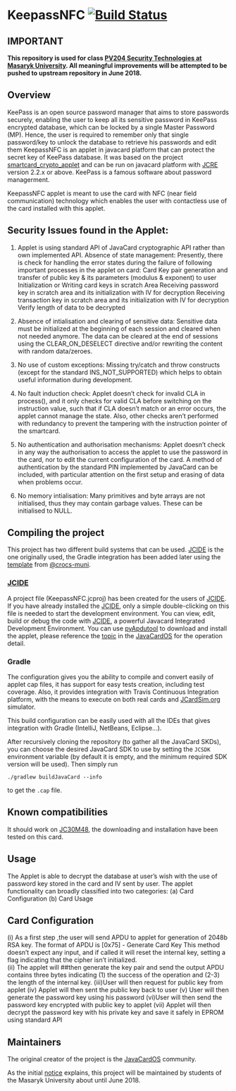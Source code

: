# KeepassNFC [![Build Status](https://travis-ci.org/JavaCardSpot-dev/KeepassNFCApplet.svg?branch=master)](https://travis-ci.org/JavaCardSpot-dev/KeepassNFCApplet)
## IMPORTANT
**This repository is used for class [PV204 Security Technologies at Masaryk University](https://is.muni.cz/auth/predmety/predmet?lang=en;setlang=en;pvysl=3141746). All meaningful improvements will be attempted to be pushed to upstream repository in June 2018.**

## Overview
KeePass is an open source password manager that aims to store passwords securely, enabling the user to keep all its sensitive password in KeePass encrypted database, which can be locked by a single Master Password (MP). Hence, the user is required to remember only that single password/key to unlock the database to retrieve his passwords and edit them
KeepassNFC is an applet in javacard platform that can protect the secret key of KeePass database. It was based on the project [smartcard_crypto_applet](https://github.com/nfd/smartcard_crypto_applet) and can be run on javacard platform with [JCRE](http://javacardos.com/wiki/index.php/home/index/index/model/jcre/app_name/JCRESpec01intro.html?ws=github&prj=KeepassNFC) version 2.2.x or above.
KeePass is a famous software about password managerment.

KeepassNFC applet is meant to use the card with NFC (near field communication) technology which enables the user with contactless use of the card installed with this applet.

## Security Issues found in the Applet:
1. Applet is using standard API of JavaCard cryptographic API rather than own implemented API.
Absence of state management: Presently, there is check for handling the error states during the failure of following important processes in the applet on card:
    Card Key pair generation and transfer of public key & its parameters (modulus & exponent) to user
    Initialization or Writing card keys in scratch Area
    Receiving password key in scratch area and its initialization with IV for decryption
    Receiving transaction key in scratch area and its initialization with IV for decryption
    Verify length of data to be decrypted 

2. Absence of intialisation and clearing of sensitive data: Sensitive data must be initialized at the beginning of each session and cleared when not needed anymore. The data can be cleared at the end of sessions using the CLEAR_ON_DESELECT directive and/or rewriting the content with random data/zeroes.
    
3. No use of custom exceptions: Missing try/catch and throw constructs (except for the standard INS_NOT_SUPPORTED) which helps to obtain useful information during development.

4. No fault induction check: Applet doesn’t check for invalid CLA in process(), and it only checks for valid CLA before switching on the instruction value, such that if CLA doesn’t match or an error occurs, the applet cannot manage the state. Also, other checks aren’t performed with redundancy to prevent the tampering with the instruction pointer of the smartcard.

5. No authentication and authorisation mechanisms: Applet doesn’t check in any way the authorisation to access the applet to use the password in the card, nor to edit the current configuration of the card. A method of authentication by the standard PIN implemented by JavaCard can be included, with particular attention on the first setup and erasing of data when problems occur.
    
6. No memory intialisation: Many primitives and byte arrays are not initialised, thus they may contain garbage values. These can be initialised to NULL.

## Compiling the project
This project has two different build systems that can be used. [JCIDE](#jcide) is the one originally used, the Gradle integration has been added later using the [template](https://github.com/crocs-muni/javacard-gradle-template-edu) from [@crocs-muni](https://github.com/crocs-muni/).

### [JCIDE](http://www.javacardos.com/tools/index.html?ws=github&prj=KeepassNFC#JCIDE)
A project file (KeepassNFC.jcproj) has been created for the users of [JCIDE](http://www.javacardos.com/tools/index.html?ws=github&prj=KeepassNFC#JCIDE). If you have already installed the [JCIDE](http://www.javacardos.com/tools/index.html?ws=github&prj=KeepassNFC#JCIDE), only a simple double-clicking on this file is needed to start the development environment.
You can view, edit, build or debug the code with [JCIDE](http://www.javacardos.com/tools/index.html?ws=github&prj=KeepassNFC#JCIDE), a powerful Javacard Integrated Development Environment.
You can use [pyApdutool](http://javacardos.com/tools/index.html?ws=github&prj=KeepassNFC#pyApduTool) to download and install the applet, please reference the [topic](http://javacardos.com/javacardforum/viewtopic.php?f=3&t=38&ws=github&prj=KeepassNFC) in the [JavaCardOS](http://javacardos.com/javacardforum/?ws=github&prj=KeepassNFC) for the operation detail.

### Gradle
The configuration gives you the ability to compile and convert easily of applet cap files, it has support for easy tests creation, including test coverage.
Also, it provides integration with Travis Continuous Integration platform, with the means to execute on both real cards and [JCardSim.org](https://jcardsim.org/) simulator.

This build configuration can be easily used with all the IDEs that gives integration with Gradle (IntelliJ, NetBeans, Eclipse...).

After recursively cloning the repository (to gather all the JavaCard SKDs), you can choose the desired JavaCard SDK to use by setting the `JCSDK` environment variable (by default it is empty, and the minimum required SDK version will be used). Then simply run
```
./gradlew buildJavaCard --info
```
to get the `.cap` file.

## Known compatibilities
It should work on [JC30M48](http://www.javacardos.com/store/javacard-jc30m48cr.php?ws=github&prj=KeepassNFC), the downloading and installation have been tested on this card.

##  Usage
The Applet is able to decrypt the database at user’s wish with the use of password key stored in the card and IV sent by user.
The applet functionality can broadly classified into two categories:
(a) Card Configuration
(b) Card Usage

## Card Configuration

(i) As a first step ,the user will send APDU to applet for generation of 2048b RSA key. The format of APDU is [0x75] - Generate Card Key
    This method doesn’t expect any input, and if called it will reset the internal key, setting a flag indicating that the cipher isn’t initialized.   
(ii) The applet will ##then generate the key pair and send the output APDU contains three bytes indicating (1) the success of the operation and (2-3) the length of the internal key.
(iii)User will then request for public key from applet
(iv) Applet will then sent the public key back to user
(v) User will then generate the password key using his password 
(vi)User will then send the password key encrypted with public key to applet
(vii) Applet will then decrypt the password key with his private key and save it safely in EPROM using standard API


## Maintainers
The original creator of the project is the [JavaCardOS](http://www.javacardos.com/) community.

As the initial [notice](#important) explains, this project will be maintained by students of the Masaryk University about until June 2018.
